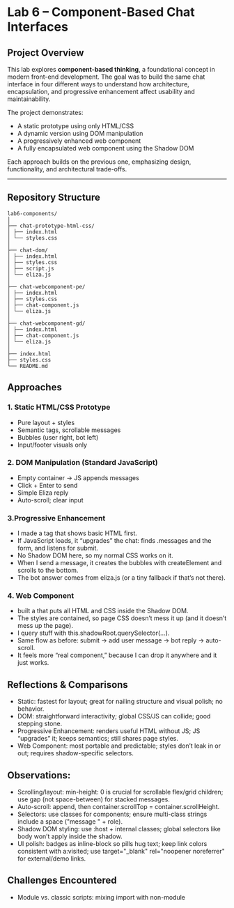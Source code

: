 # Lab 6 – Component-Based Chat Interfaces

## **Project Overview**
This lab explores **component-based thinking**, a foundational concept in modern front-end development. The goal was to build the same chat interface in four different ways to understand how architecture, encapsulation, and progressive enhancement affect usability and maintainability.

The project demonstrates:
- A static prototype using only HTML/CSS
- A dynamic version using DOM manipulation
- A progressively enhanced web component
- A fully encapsulated web component using the Shadow DOM

Each approach builds on the previous one, emphasizing design, functionality, and architectural trade-offs.

---

## **Repository Structure**
```
lab6-components/
│
├── chat-prototype-html-css/
│ ├── index.html
│ └── styles.css
│
├── chat-dom/
│ ├── index.html
│ ├── styles.css
│ ├── script.js
│ └── eliza.js
│
├── chat-webcomponent-pe/
│ ├── index.html
│ ├── styles.css
│ ├── chat-component.js
│ └── eliza.js
│
├── chat-webcomponent-gd/
│ ├── index.html
│ ├── chat-component.js
│ └── eliza.js
│
├── index.html
├── styles.css
└── README.md
```

## **Approaches**

### **1. Static HTML/CSS Prototype**
- Pure layout + styles
- Semantic tags, scrollable messages
- Bubbles (user right, bot left)
- Input/footer visuals only

### **2. DOM Manipulation (Standard JavaScript)**
- Empty container → JS appends messages
- Click + Enter to send
- Simple Eliza reply
- Auto-scroll; clear input

### **3.Progressive Enhancement**
- I made a <simple-chat> tag that shows basic HTML first.
- If JavaScript loads, it “upgrades” the chat: finds .messages and the form, and listens for submit.
- No Shadow DOM here, so my normal CSS works on it.
- When I send a message, it creates the bubbles with createElement and scrolls to the bottom.
- The bot answer comes from eliza.js (or a tiny fallback if that’s not there).

### **4. Web Component**
- built a <chat-interface> that puts all HTML and CSS inside the Shadow DOM.
- The styles are contained, so page CSS doesn’t mess it up (and it doesn’t mess up the page).
- I query stuff with this.shadowRoot.querySelector(...).
- Same flow as before: submit → add user message → bot reply → auto-scroll.
- It feels more “real component,” because I can drop it anywhere and it just works.

## **Reflections & Comparisons**
- Static: fastest for layout; great for nailing structure and visual polish; no behavior.
- DOM: straightforward interactivity; global CSS/JS can collide; good stepping stone.
- Progressive Enhancement: renders useful HTML without JS; JS “upgrades” it; keeps semantics; still shares page styles.
- Web Component: most portable and predictable; styles don’t leak in or out; requires shadow-specific selectors.

## **Observations:**
- Scrolling/layout: min-height: 0 is crucial for scrollable flex/grid children; use gap (not space-between) for stacked messages.
- Auto-scroll: append, then container.scrollTop = container.scrollHeight.
- Selectors: use classes for components; ensure multi-class strings include a space ("message " + role).
- Shadow DOM styling: use :host + internal classes; global selectors like body won’t apply inside the shadow.
- UI polish: badges as inline-block so pills hug text; keep link colors consistent with a:visited; use target="_blank" rel="noopener noreferrer" for external/demo links.

## **Challenges Encountered**
- Module vs. classic scripts: mixing import with non-module <script>; missing .js in imports; opening file:// instead of serving over http://.
- Form behavior: Enter key reloading the page until a submit handler + preventDefault() was added.
- Shadow DOM queries: trying this.querySelector instead of this.shadowRoot.querySelector.
- Layout gaps: using justify-content: space-between in a column created giant spaces; replaced with gap.
- Centering & height: full-viewport cards (height: 100vh) prevented natural scrolling; switched to height: auto and centered with margins/flex.
- Visited link color: anchors turning purple; fixed by styling a:visited.

## **Lessons Learned**
- Semantic first. A strong HTML/CSS base makes every upgrade easier.
- Progressively enhance. The UI should still show something useful if JS fails.
- Pick one JS loading strategy. Consistency avoids 90% of “why did this stop working?”
- Shadow DOM = portable components. Use it when you want reliable, isolated UI you can drop anywhere.

## Link ## 
https://joekaihaynes.github.io/lab6-components/

## **Author**
**Joe Haynes**  